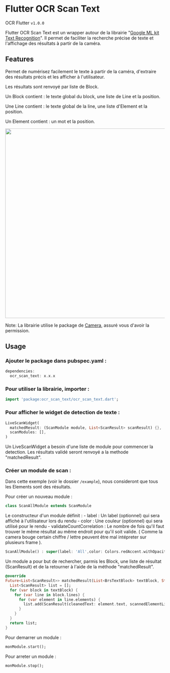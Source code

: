 # Flutter OCR Scan Text
 OCR Flutter
 `v1.0.0`

Flutter OCR Scan Text est un wrapper autour de la librairie "[Google ML kit Text Recognition](https://pub.dev/packages/google_mlkit_text_recognition)".
Il permet de faciliter la recherche précise de texte et l'affichage des résultats à partir de la caméra. 

## Features

Permet de numérisez facilement le texte à partir de la caméra, d'extraire des résultats précis et les afficher à l'utilisateur.

Les résultats sont renvoyé par liste de Block.

Un Block contient : le texte global du block, une liste de Line et la position.

Une Line contient : le texte global de la line, une liste d'Element et la position.

Un Element contient : un mot et la position.

<p float="left">
  <img src="https://developers.google.com/static/ml-kit/vision/text-recognition/images/text-structure.png" width="600" />
</p>

Note: La librairie utilise le package de [Camera](https://pub.dev/packages/camera), assuré vous d'avoir la permission.

## Usage

### Ajouter le package dans pubspec.yaml :

```dart
dependencies:
  ocr_scan_text: x.x.x
```

### Pour utiliser la librairie, importer : 

```dart
import 'package:ocr_scan_text/ocr_scan_text.dart';
```

### Pour afficher le widget de detection de texte :

```dart
LiveScanWidget(
  matchedResult: (ScanModule module, List<ScanResult> scanResult) {},
  scanModules: [],
)
```

Un LiveScanWidget a besoin d'une liste de module pour commencer la detection. 
Les résultats validé seront renvoyé a la methode "matchedResult".

### Créer un module de scan : 

Dans cette exemple (voir le dossier `/example`), nous consideront que tous les Elements sont des résultats.

Pour créer un nouveau module :
```dart
class ScanAllModule extends ScanModule
```

Le constructeur d'un module définit :
    - label : Un label (optionnel) qui sera affiché à l'utilisateur lors du rendu
    - color : Une couleur (optionnel) qui sera utilisé pour le rendu
    - validateCountCorrelation : Le nombre de fois qu'il faut trouver le même résultat au même endroit pour qu'il soit valide. ( Comme la camera bouge certain chiffre / lettre peuvent être mal intépreter sur plusieurs frame ).
```dart
ScanAllModule() : super(label: 'All',color: Colors.redAccent.withOpacity(0.3), validateCountCorrelation: 1);
```

Un module a pour but de rechercher, parmis les Block, une liste de résultat (ScanResult) et de la retourner à l'aide de la méthode "matchedResult".

```dart
@override
Future<List<ScanResult>> matchedResult(List<BrsTextBlock> textBlock, String text) async {
  List<ScanResult> list = [];
  for (var block in textBlock) {
    for (var line in block.lines) {
      for (var element in line.elements) {
        list.add(ScanResult(cleanedText: element.text, scannedElementList: [element]));
      }
    }
  }
  return list;
}
```

Pour demarrer un module : 

```dart
monModule.start();
```

Pour arreter un module :

```dart
monModule.stop();
```